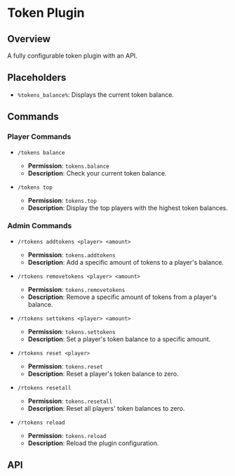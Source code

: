 # Token Plugin

## Overview

A fully configurable token plugin with an API.

## Placeholders
- `%tokens_balance%`: Displays the current token balance.

## Commands

### Player Commands
- `/tokens balance`
  - **Permission**: `tokens.balance`
  - **Description**: Check your current token balance.
  
- `/tokens top`
  - **Permission**: `tokens.top`
  - **Description**: Display the top players with the highest token balances.

### Admin Commands
- `/rtokens addtokens <player> <amount>`
  - **Permission**: `tokens.addtokens`
  - **Description**: Add a specific amount of tokens to a player's balance.

- `/rtokens removetokens <player> <amount>`
  - **Permission**: `tokens.removetokens`
  - **Description**: Remove a specific amount of tokens from a player's balance.

- `/rtokens settokens <player> <amount>`
  - **Permission**: `tokens.settokens`
  - **Description**: Set a player's token balance to a specific amount.

- `/rtokens reset <player>`
  - **Permission**: `tokens.reset`
  - **Description**: Reset a player's token balance to zero.

- `/rtokens resetall`
  - **Permission**: `tokens.resetall`
  - **Description**: Reset all players' token balances to zero.

- `/rtokens reload`
  - **Permission**: `tokens.reload`
  - **Description**: Reload the plugin configuration.

## API

